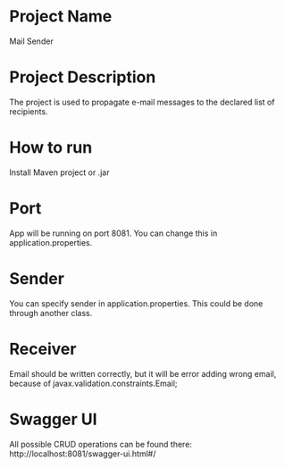 # Project Name

Mail Sender

# Project Description

The project is used to propagate e-mail messages to the declared list of recipients.

# How to run

Install Maven project or .jar

# Port

App will be running on port 8081. You can change this in application.properties.

# Sender

You can specify sender in application.properties. This could be done through another class.

# Receiver

Email should be written correctly, but it will be error adding wrong email, because of javax.validation.constraints.Email;

# Swagger UI
All possible CRUD operations can be found there:
http://localhost:8081/swagger-ui.html#/

